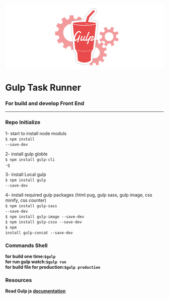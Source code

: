 ![](_asseets/repo_image.jpeg)

<h1>Gulp Task Runner</h1>
<h3> For build and develop Front End </h3>

----------------------------------
<h3>Repo Initialize</h3>

1- start to install node moduls
<br>
<code>$ npm install --save-dev</code>

2- install gulp globle
<br>
<code>$ npm install gulp-cli -g</code>

3- install Local gulp 
<br>
<code>$ npm install gulp --save-dev</code>

4- install required gulp packages (html pug, gulp sass, gulp image, css minify, css counter)
<br>
<code>$ npm install gulp-sass --save-dev</code>
<br>
<code>$ npm install gulp-image --save-dev</code>
<br>
<code>$ npm install gulp-csso --save-dev</code>
<br>
<code>$ npm install gulp-concat --save-dev</code>

<h3>Commands Shell</h3>
<b>for build one time:<code>$gulp</code></b>
<br>
<b>for run gulp watch:<code>$gulp run</code></b>
<br>
<b>for build file for production:<code>$gulp production</code></b>
<br>

<h3>Resources</h3>
<b>Read Gulp js <a href="https://github.com/gulpjs/gulp/blob/v3.9.1/docs/API.md" target="_blank">documentation</a></b>
